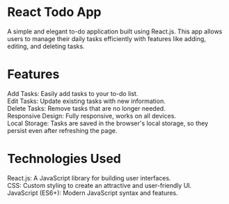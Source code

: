 # React Todo App

A simple and elegant to-do application built using React.js. This app allows users to manage their daily tasks efficiently with features like adding, editing, and deleting tasks.

# Features
Add Tasks: Easily add tasks to your to-do list.<br>
Edit Tasks: Update existing tasks with new information.<br>
Delete Tasks: Remove tasks that are no longer needed.<br>
Responsive Design: Fully responsive, works on all devices.<br>
Local Storage: Tasks are saved in the browser's local storage, so they persist even after refreshing the page.<br>


# Technologies Used
React.js: A JavaScript library for building user interfaces.<br>
CSS: Custom styling to create an attractive and user-friendly UI.<br>
JavaScript (ES6+): Modern JavaScript syntax and features.<br>

